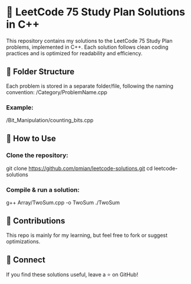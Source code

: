 # 🚀 LeetCode 75 Study Plan Solutions in C++
This repository contains my solutions to the LeetCode 75 Study Plan problems, implemented in C++. Each solution follows clean coding practices and is optimized for readability and efficiency.

## 📂 Folder Structure
Each problem is stored in a separate folder/file, following the naming convention:
/Category/ProblemName.cpp

### Example:
/Bit_Manipulation/counting_bits.cpp

## 🚀 How to Use
### Clone the repository:
git clone https://github.com/pmian/leetcode-solutions.git
cd leetcode-solutions

### Compile & run a solution:
g++ Array/TwoSum.cpp -o TwoSum
./TwoSum

## 📢 Contributions
This repo is mainly for my learning, but feel free to fork or suggest optimizations.

## 🔗 Connect
If you find these solutions useful, leave a ⭐ on GitHub!

